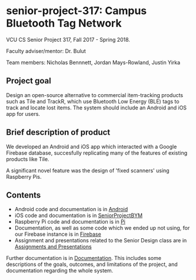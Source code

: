 # senior-project-317: Campus Bluetooth Tag Network
VCU CS Senior Project 317, Fall 2017 - Spring 2018. 

Faculty adviser/mentor: Dr. Bulut

Team members: Nicholas Bennnett, Jordan Mays-Rowland, Justin Yirka

## Project goal 
Design an open-source alternative to commercial item-tracking products such as Tile and TrackR, which use Bluetooth Low Energy (BLE) tags to track and locate lost items. The system should include an Android and iOS app for users.

## Brief description of product
We developed an Android and iOS app which interacted with a Google Firebase database, succesfully replicating many of the features of existing products like Tile.

A significant novel feature was the design of 'fixed scanners' using Raspberry Pis.

## Contents
- Android code and documentation is in [Android](./Android)
- iOS code and documentation is in [SeniorProjectBYM](./SeniorProjectBYM)
- Raspberry Pi code and documentation is in [Pi](./Pi)
- Documentation, as well as some code which we ended up not using, for our Firebase instance is in [Firebase](./Firebase)
- Assignment and presentations related to the Senior Design class are in [Assignments and Presentations](./Assignments%20and%20Presentations)

Further documentation is in [Documentation](./Documentation). This includes some descriptions of the goals, outcomes, and limitations of the project, and documentation regarding the whole system.
